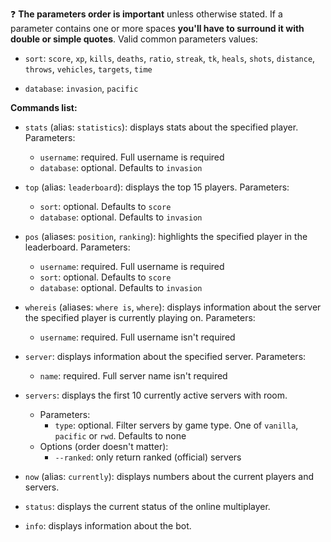 ❓ **The parameters order is important** unless otherwise stated. If a parameter contains one or more spaces **you'll have to surround it with double or simple quotes**. Valid common parameters values:

- `sort`: `score`, `xp`, `kills`, `deaths`, `ratio`, `streak`, `tk`, `heals`, `shots`, `distance`, `throws`, `vehicles`, `targets`, `time`

- `database`: `invasion`, `pacific`

**Commands list:**

- `stats` (alias: `statistics`): displays stats about the specified player. Parameters:
    - `username`: required. Full username is required
    - `database`: optional. Defaults to `invasion`

- `top` (alias: `leaderboard`): displays the top 15 players. Parameters:
    - `sort`: optional. Defaults to `score`
    - `database`: optional. Defaults to `invasion`

- `pos` (aliases: `position`, `ranking`): highlights the specified player in the leaderboard. Parameters:
    - `username`: required. Full username is required
    - `sort`: optional. Defaults to `score`
    - `database`: optional. Defaults to `invasion`

- `whereis` (aliases: `where is`, `where`): displays information about the server the specified player is currently playing on. Parameters:
    - `username`: required. Full username isn't required

- `server`: displays information about the specified server. Parameters:
    - `name`: required. Full server name isn't required

- `servers`: displays the first 10 currently active servers with room.
    - Parameters:
        - `type`: optional. Filter servers by game type. One of `vanilla`, `pacific` or `rwd`. Defaults to none
    - Options (order doesn't matter):
        - `--ranked`: only return ranked (official) servers

- `now` (alias: `currently`): displays numbers about the current players and servers.

- `status`: displays the current status of the online multiplayer.

- `info`: displays information about the bot.
